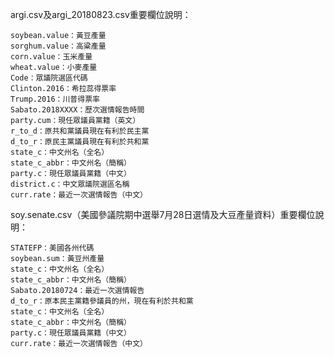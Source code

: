 argi.csv及argi_20180823.csv重要欄位說明：

	soybean.value：黃豆產量
	sorghum.value：高粱產量  
	corn.value：玉米產量
	wheat.value：小麥產量
	Code：眾議院選區代碼
	Clinton.2016：希拉蕊得票率
	Trump.2016：川普得票率
	Sabato.2018XXXX：歷次選情報告時間
	party.cum：現任眾議員黨籍（英文）
	r_to_d：原共和黨議員現在有利於民主黨
	d_to_r：原民主黨議員現在有利於共和黨
	state_c：中文州名（全名）
	state_c_abbr：中文州名（簡稱）
	party.c：現任眾議員黨籍（中文）
	district.c：中文眾議院選區名稱
	curr.rate：最近一次選情報告（中文）

soy.senate.csv（美國參議院期中選舉7月28日選情及大豆產量資料）重要欄位說明：

	STATEFP：美國各州代碼
	soybean.sum：黃豆州產量
	state_c：中文州名（全名）
	state_c_abbr：中文州名（簡稱）
	Sabato.20180724：最近一次選情報告
	d_to_r：原本民主黨籍參議員的州，現在有利於共和黨
	state_c：中文州名（全名）
	state_c_abbr：中文州名（簡稱）
	party.c：現任眾議員黨籍（中文）
	curr.rate：最近一次選情報告（中文）
